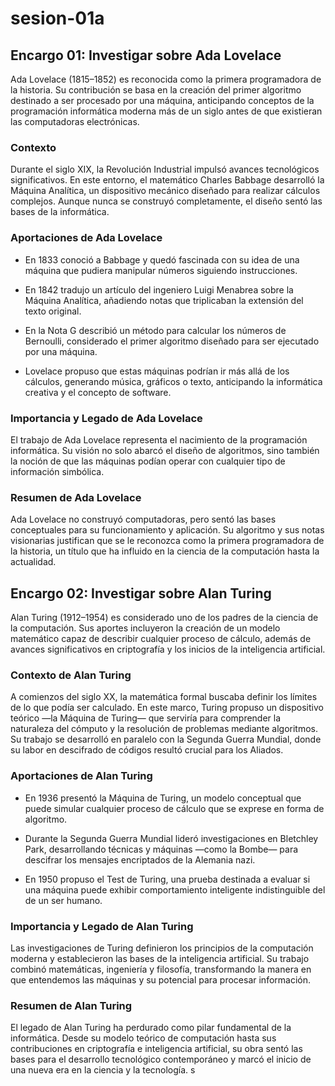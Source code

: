 # sesion-01a

## Encargo 01: Investigar sobre Ada Lovelace

Ada Lovelace (1815–1852) es reconocida como la primera programadora de la historia. Su contribución se basa en la creación del primer algoritmo destinado a ser procesado por una máquina, anticipando conceptos de la programación informática moderna más de un siglo antes de que existieran las computadoras electrónicas.

### Contexto

Durante el siglo XIX, la Revolución Industrial impulsó avances tecnológicos significativos. En este entorno, el matemático Charles Babbage desarrolló la Máquina Analítica, un dispositivo mecánico diseñado para realizar cálculos complejos. Aunque nunca se construyó completamente, el diseño sentó las bases de la informática.

### Aportaciones de Ada Lovelace

- En 1833 conoció a Babbage y quedó fascinada con su idea de una máquina que pudiera manipular números siguiendo instrucciones.

- En 1842 tradujo un artículo del ingeniero Luigi Menabrea sobre la Máquina Analítica, añadiendo notas que triplicaban la extensión del texto original.

- En la Nota G describió un método para calcular los números de Bernoulli, considerado el primer algoritmo diseñado para ser ejecutado por una máquina.

- Lovelace propuso que estas máquinas podrían ir más allá de los cálculos, generando música, gráficos o texto, anticipando la informática creativa y el concepto de software.

### Importancia y Legado de Ada Lovelace

El trabajo de Ada Lovelace representa el nacimiento de la programación informática. Su visión no solo abarcó el diseño de algoritmos, sino también la noción de que las máquinas podían operar con cualquier tipo de información simbólica.

### Resumen de Ada Lovelace

Ada Lovelace no construyó computadoras, pero sentó las bases conceptuales para su funcionamiento y aplicación. Su algoritmo y sus notas visionarias justifican que se le reconozca como la primera programadora de la historia, un título que ha influido en la ciencia de la computación hasta la actualidad.

## Encargo 02: Investigar sobre Alan Turing

Alan Turing (1912–1954) es considerado uno de los padres de la ciencia de la computación. Sus aportes incluyeron la creación de un modelo matemático capaz de describir cualquier proceso de cálculo, además de avances significativos en criptografía y los inicios de la inteligencia artificial.

### Contexto de Alan Turing

A comienzos del siglo XX, la matemática formal buscaba definir los límites de lo que podía ser calculado. En este marco, Turing propuso un dispositivo teórico —la Máquina de Turing— que serviría para comprender la naturaleza del cómputo y la resolución de problemas mediante algoritmos. Su trabajo se desarrolló en paralelo con la Segunda Guerra Mundial, donde su labor en descifrado de códigos resultó crucial para los Aliados.

### Aportaciones de Alan Turing

- En 1936 presentó la Máquina de Turing, un modelo conceptual que puede simular cualquier proceso de cálculo que se exprese en forma de algoritmo.

- Durante la Segunda Guerra Mundial lideró investigaciones en Bletchley Park, desarrollando técnicas y máquinas —como la Bombe— para descifrar los mensajes encriptados de la Alemania nazi.

- En 1950 propuso el Test de Turing, una prueba destinada a evaluar si una máquina puede exhibir comportamiento inteligente indistinguible del de un ser humano.

### Importancia y Legado de Alan Turing

Las investigaciones de Turing definieron los principios de la computación moderna y establecieron las bases de la inteligencia artificial. Su trabajo combinó matemáticas, ingeniería y filosofía, transformando la manera en que entendemos las máquinas y su potencial para procesar información.

### Resumen de Alan Turing

El legado de Alan Turing ha perdurado como pilar fundamental de la informática. Desde su modelo teórico de computación hasta sus contribuciones en criptografía e inteligencia artificial, su obra sentó las bases para el desarrollo tecnológico contemporáneo y marcó el inicio de una nueva era en la ciencia y la tecnología.
s